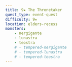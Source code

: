 ```yaml
---
title: 9★ The Thronetaker
quest_type: event-quest
difficulty: 9★
location: elders-recess
monsters:
    - nergigante
    - lunastra
    - teostra
    # - tempered-nergigante
    # - tempered-lunastra
    # - tempered-teostra
---
```

